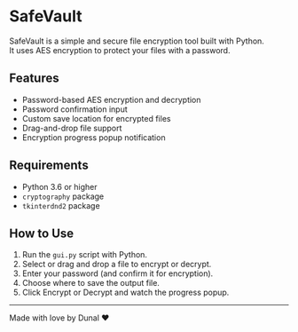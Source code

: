 # SafeVault

SafeVault is a simple and secure file encryption tool built with Python.  
It uses AES encryption to protect your files with a password.  

## Features
- Password-based AES encryption and decryption  
- Password confirmation input  
- Custom save location for encrypted files  
- Drag-and-drop file support  
- Encryption progress popup notification  

## Requirements
- Python 3.6 or higher  
- `cryptography` package  
- `tkinterdnd2` package  

## How to Use
1. Run the `gui.py` script with Python.  
2. Select or drag and drop a file to encrypt or decrypt.  
3. Enter your password (and confirm it for encryption).  
4. Choose where to save the output file.  
5. Click Encrypt or Decrypt and watch the progress popup.  

---

Made with love by Dunal ❤️  
